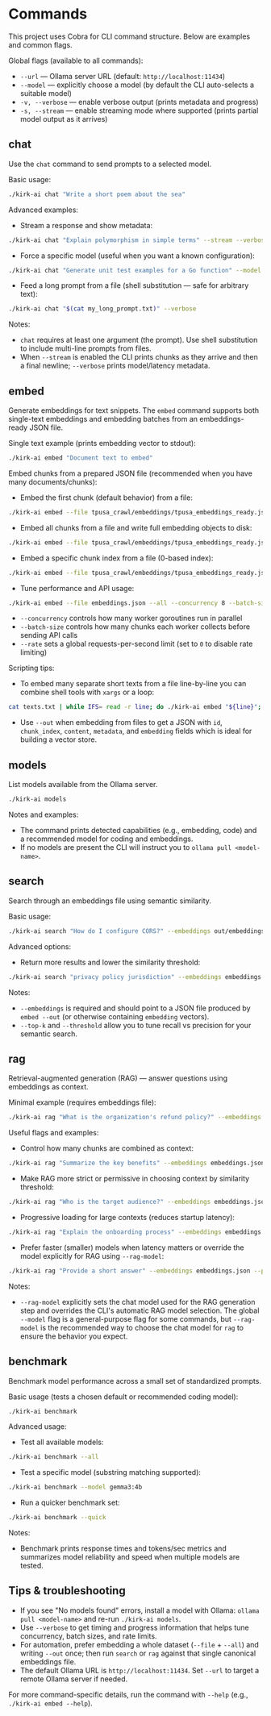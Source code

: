 # Commands

This project uses Cobra for CLI command structure. Below are examples and common flags.

Global flags (available to all commands):
- `--url` — Ollama server URL (default: `http://localhost:11434`)
- `--model` — explicitly choose a model (by default the CLI auto-selects a suitable model)
- `-v, --verbose` — enable verbose output (prints metadata and progress)
- `-s, --stream` — enable streaming mode where supported (prints partial model output as it arrives)


## chat

Use the `chat` command to send prompts to a selected model.

Basic usage:

```bash
./kirk-ai chat "Write a short poem about the sea"
```

Advanced examples:
- Stream a response and show metadata:

```bash
./kirk-ai chat "Explain polymorphism in simple terms" --stream --verbose
```

- Force a specific model (useful when you want a known configuration):

```bash
./kirk-ai chat "Generate unit test examples for a Go function" --model gemma3:4b
```

- Feed a long prompt from a file (shell substitution — safe for arbitrary text):

```bash
./kirk-ai chat "$(cat my_long_prompt.txt)" --verbose
```

Notes:
- `chat` requires at least one argument (the prompt). Use shell substitution to include multi-line prompts from files.
- When `--stream` is enabled the CLI prints chunks as they arrive and then a final newline; `--verbose` prints model/latency metadata.


## embed

Generate embeddings for text snippets. The `embed` command supports both single-text embeddings and embedding batches from an embeddings-ready JSON file.

Single text example (prints embedding vector to stdout):

```bash
./kirk-ai embed "Document text to embed"
```

Embed chunks from a prepared JSON file (recommended when you have many documents/chunks):
- Embed the first chunk (default behavior) from a file:

```bash
./kirk-ai embed --file tpusa_crawl/embeddings/tpusa_embeddings_ready.json
```

- Embed all chunks from a file and write full embedding objects to disk:

```bash
./kirk-ai embed --file tpusa_crawl/embeddings/tpusa_embeddings_ready.json --all --out out/embeddings_with_vectors.json
```

- Embed a specific chunk index from a file (0-based index):

```bash
./kirk-ai embed --file tpusa_crawl/embeddings/tpusa_embeddings_ready.json --chunk 42 --out out/chunk_42_embedding.json
```

- Tune performance and API usage:

```bash
./kirk-ai embed --file embeddings.json --all --concurrency 8 --batch-size 20 --rate 10.0 --out embeddings-out.json
```
  - `--concurrency` controls how many worker goroutines run in parallel
  - `--batch-size` controls how many chunks each worker collects before sending API calls
  - `--rate` sets a global requests-per-second limit (set to `0` to disable rate limiting)

Scripting tips:
- To embed many separate short texts from a file line-by-line you can combine shell tools with `xargs` or a loop:

```bash
cat texts.txt | while IFS= read -r line; do ./kirk-ai embed "${line}"; done
```
- Use `--out` when embedding from files to get a JSON with `id`, `chunk_index`, `content`, `metadata`, and `embedding` fields which is ideal for building a vector store.


## models

List models available from the Ollama server.

```bash
./kirk-ai models
```

Notes and examples:
- The command prints detected capabilities (e.g., embedding, code) and a recommended model for coding and embeddings.
- If no models are present the CLI will instruct you to `ollama pull <model-name>`.


## search

Search through an embeddings file using semantic similarity.

Basic usage:

```bash
./kirk-ai search "How do I configure CORS?" --embeddings out/embeddings_with_vectors.json
```

Advanced options:
- Return more results and lower the similarity threshold:

```bash
./kirk-ai search "privacy policy jurisdiction" --embeddings embeddings.json --top-k 10 --threshold 0.55
```

Notes:
- `--embeddings` is required and should point to a JSON file produced by `embed --out` (or otherwise containing `embedding` vectors).
- `--top-k` and `--threshold` allow you to tune recall vs precision for your semantic search.


## rag

Retrieval-augmented generation (RAG) — answer questions using embeddings as context.

Minimal example (requires embeddings file):

```bash
./kirk-ai rag "What is the organization's refund policy?" --embeddings out/embeddings_with_vectors.json
```

Useful flags and examples:
- Control how many chunks are combined as context:

```bash
./kirk-ai rag "Summarize the key benefits" --embeddings embeddings.json --context-size 5
```

- Make RAG more strict or permissive in choosing context by similarity threshold:

```bash
./kirk-ai rag "Who is the target audience?" --embeddings embeddings.json --similarity-threshold 0.65
```

- Progressive loading for large contexts (reduces startup latency):

```bash
./kirk-ai rag "Explain the onboarding process" --embeddings embeddings.json --context-size 60 --progressive
```

- Prefer faster (smaller) models when latency matters or override the model explicitly for RAG using `--rag-model`:

```bash
./kirk-ai rag "Provide a short answer" --embeddings embeddings.json --prefer-fast --rag-model gemma3:4b
```

Notes:
- `--rag-model` explicitly sets the chat model used for the RAG generation step and overrides the CLI's automatic RAG model selection. The global `--model` flag is a general-purpose flag for some commands, but `--rag-model` is the recommended way to choose the chat model for `rag` to ensure the behavior you expect.


## benchmark

Benchmark model performance across a small set of standardized prompts.

Basic usage (tests a chosen default or recommended coding model):

```bash
./kirk-ai benchmark
```

Advanced usage:
- Test all available models:

```bash
./kirk-ai benchmark --all
```

- Test a specific model (substring matching supported):

```bash
./kirk-ai benchmark --model gemma3:4b
```

- Run a quicker benchmark set:

```bash
./kirk-ai benchmark --quick
```

Notes:
- Benchmark prints response times and tokens/sec metrics and summarizes model reliability and speed when multiple models are tested.


## Tips & troubleshooting
- If you see "No models found" errors, install a model with Ollama: `ollama pull <model-name>` and re-run `./kirk-ai models`.
- Use `--verbose` to get timing and progress information that helps tune concurrency, batch sizes, and rate limits.
- For automation, prefer embedding a whole dataset (`--file` + `--all`) and writing `--out` once; then run `search` or `rag` against that single canonical embeddings file.
- The default Ollama URL is `http://localhost:11434`. Set `--url` to target a remote Ollama server if needed.

For more command-specific details, run the command with `--help` (e.g., `./kirk-ai embed --help`).
